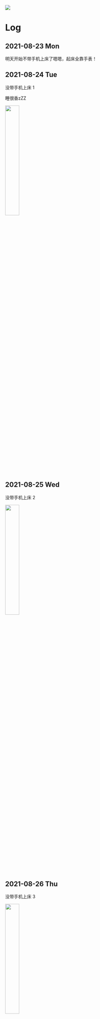 ![](/Sleep/sleep.svg)

# Log

## 2021-08-23 Mon

明天开始不带手机上床了嗯嗯，起床全靠手表！

## 2021-08-24 Tue

没带手机上床 1

睡很香zZZ

<img src="/Sleep/0824.jpeg" width="30%">

## 2021-08-25 Wed

没带手机上床 2

<img src="/Sleep/0825.jpeg" width="30%">

## 2021-08-26 Thu

没带手机上床 3

<img src="/Sleep/0826.jpeg" width="30%">

## 2021-08-27 Fri

没带手机上床 4

<img src="/Sleep/0827.jpeg" width="30%">

## 2021-08-28 Sat

没带手机上床 5

<img src="/Sleep/0828.jpeg" width="30%">

## 2021-08-29 Sun

没带手机上床 6

<img src="/Sleep/0829.jpeg" width="30%">

## 2021-08-30 Mon

没带手机上床 6

<img src="/Sleep/0830.jpeg" width="30%">

## 2021-08-31 Tue

没早睡，晚上不该作死打开一本新小说 OTZ

本想通宵看完睡觉，结果到一点半自己困到睡着啦。🥱

<img src="/Sleep/0831.jpeg" width="30%">

## 2021-09-01 Wed

诶深度睡眠怎么只有 1h

没带手机上床 7

<img src="/Sleep/0901.jpeg" width="30%">

## 2021-09-02 Thu

没带手机上床 8

<img src="/Sleep/0902.jpeg" width="30%">

## 2021-09-03 Fri

没带手机上床 9

<img src="/Sleep/0903.jpeg" width="30%">

## 2021-09-04 Sat

没带手机上床 10

<img src="/Sleep/0904.jpeg" width="30%">

## 2021-09-05 Sun

没带手机上床 10

怎么突然感觉咖啡好像对我起作用了！以前都没用的 OTZ

<img src="/Sleep/0905.jpeg" width="30%">

## 2021-09-06 Mon

没带手机上床 11

<img src="/Sleep/0906.jpeg" width="30%">

## 2021-09-07 Tue

没带手机上床 12

<img src="/Sleep/0907.jpeg" width="30%">

## 2021-09-08 Wed

没带手机上床 13

<img src="/Sleep/0908.jpeg" width="30%">

## 2021-09-09 Thu

没带手机上床 14

<img src="/Sleep/0909.jpeg" width="30%">

## 2021-09-10 Fri

没带手机上床 15

<img src="/Sleep/0910.jpeg" width="30%">
